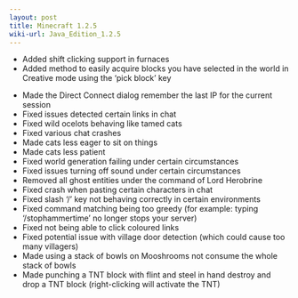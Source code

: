 ```yaml
---
layout: post
title: Minecraft 1.2.5
wiki-url: Java_Edition_1.2.5
---
```


+ Added shift clicking support in furnaces
+ Added method to easily acquire blocks you have selected in the world in Creative mode using the ‘pick block’ key
* Made the Direct Connect dialog remember the last IP for the current session
* Fixed issues detected certain links in chat
* Fixed wild ocelots behaving like tamed cats
* Fixed various chat crashes
* Made cats less eager to sit on things
* Made cats less patient
* Fixed world generation failing under certain circumstances
* Fixed issues turning off sound under certain circumstances
* Removed all ghost entities under the command of Lord Herobrine
* Fixed crash when pasting certain characters in chat
* Fixed slash ‘/’ key not behaving correctly in certain environments
* Fixed command matching being too greedy (for example: typing ‘/stophammertime’ no longer stops your server)
* Fixed not being able to click coloured links
* Fixed potential issue with village door detection (which could cause too many villagers)
* Made using a stack of bowls on Mooshrooms not consume the whole stack of bowls
* Made punching a TNT block with flint and steel in hand destroy and drop a TNT block (right-clicking will activate the TNT)
